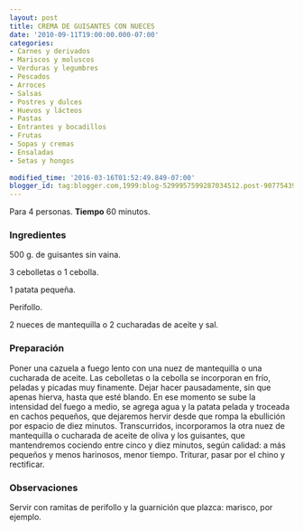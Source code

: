 ```yaml
---
layout: post
title: CREMA DE GUISANTES CON NUECES
date: '2010-09-11T19:00:00.000-07:00'
categories:
- Carnes y derivados
- Mariscos y moluscos
- Verduras y legumbres
- Pescados
- Arroces
- Salsas
- Postres y dulces
- Huevos y lácteos
- Pastas
- Entrantes y bocadillos
- Frutas
- Sopas y cremas
- Ensaladas
- Setas y hongos
 
modified_time: '2016-03-16T01:52:49.849-07:00'
blogger_id: tag:blogger.com,1999:blog-5299957599287034512.post-9077543980913115609
---
```


Para 4 personas.
<b>Tiempo</b> 60 minutos.

<h3>Ingredientes</h3>

500 g. de guisantes sin vaina.

3 cebolletas o 1 cebolla.

1 patata pequeña.

Perifollo.

2 nueces de mantequilla o 2 cucharadas de aceite y sal.

<h3>Preparación</h3>

Poner una cazuela a fuego lento con una nuez de mantequilla o una cucharada de aceite. Las cebolletas o la cebolla se incorporan en frío, peladas y picadas muy finamente. Dejar hacer pausadamente, sin que apenas hierva, hasta que esté blando. En ese momento se sube la intensidad del fuego a medio, se agrega agua y la patata pelada y troceada en cachos pequeños, que dejaremos hervir desde que rompa la ebullición por espacio de diez minutos. Transcurridos, incorporamos la otra nuez de mantequilla o cucharada de aceite de oliva y los guisantes, que mantendremos cociendo entre cinco y diez minutos, según calidad: a más pequeños y menos harinosos, menor tiempo. Triturar, pasar por el chino y rectificar.

<h3>Observaciones</h3>

Servir con ramitas de perifollo y la guarnición que plazca: marisco, por ejemplo.

